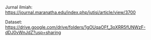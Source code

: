 Jurnal ilmiah:
https://journal.maranatha.edu/index.php/jutisi/article/view/3700

Dataset:
https://drive.google.com/drive/folders/1gOUqaOFf_3oXRR5fUNWzF-dDJ0vWnJdZ?usp=sharing
